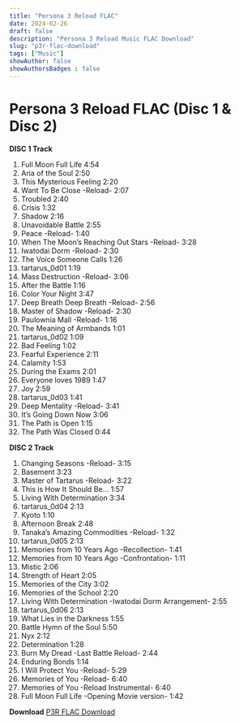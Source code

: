 ```yaml
---
title: "Persona 3 Reload FLAC"
date: 2024-02-26
draft: false
description: "Persona 3 Reload Music FLAC Download"
slug: "p3r-flac-download"
tags: ["Music"]
showAuthor: false
showAuthorsBadges : false 
---
```


# Persona 3 Reload FLAC (Disc 1 & Disc 2)

**DISC 1 Track**
01. Full Moon Full Life	4:54
02. Aria of the Soul	2:50
03. This Mysterious Feeling	2:20
04. Want To Be Close -Reload-	2:07
05. Troubled	2:40
06. Crisis	1:32
07. Shadow	2:16
08. Unavoidable Battle	2:55
09. Peace -Reload-	1:40
10. When The Moon’s Reaching Out Stars -Reload-	3:28
11. Iwatodai Dorm -Reload-	2:30
12. The Voice Someone Calls	1:26
13. tartarus_0d01	1:19
14. Mass Destruction -Reload-	3:06
15. After the Battle	1:16
16. Color Your Night	3:47
17. Deep Breath Deep Breath -Reload-	2:56
18. Master of Shadow -Reload-	2:30
19. Paulownia Mall -Reload-	1:16
20. The Meaning of Armbands	1:01
21. tartarus_0d02	1:09
22. Bad Feeling	1:02
23. Fearful Experience	2:11
24. Calamity	1:53
25. During the Exams	2:01
26. Everyone loves 1989	1:47
27. Joy	2:59
28. tartarus_0d03	1:41
29. Deep Mentality -Reload-	3:41
30. It’s Going Down Now	3:06
31. The Path is Open	1:15
32. The Path Was Closed	0:44

**DISC 2 Track**
01. Changing Seasons -Reload-	3:15
02. Basement	3:23
03. Master of Tartarus -Reload-	3:22
04. This is How It Should Be...	1:57
05. Living With Determination	3:34
06. tartarus_0d04	2:13
07. Kyoto	1:10
08. Afternoon Break	2:48
09. Tanaka’s Amazing Commodities -Reload-	1:32
10. tartarus_0d05	2:13
11. Memories from 10 Years Ago -Recollection-	1:41
12. Memories from 10 Years Ago -Confrontation-	1:11
13. Mistic	2:06
14. Strength of Heart	2:05
15. Memories of the City	3:02
16. Memories of the School	2:20
17. Living With Determination -Iwatodai Dorm Arrangement-	2:55
18. tartarus_0d06	2:13
19. What Lies in the Darkness	1:55
20. Battle Hymn of the Soul	5:50
21. Nyx	2:12
22. Determination	1:28
23. Burn My Dread -Last Battle Reload-	2:44
24. Enduring Bonds	1:14
25. I Will Protect You -Reload-	5:29
26. Memories of You -Reload-	6:40
27. Memories of You -Reload Instrumental-	6:40
28. Full Moon Full Life -Opening Movie version-	1:42


**Download**
[P3R FLAC Download](https://drive.google.com/drive/folders/1tQEI1Ff7IKDk9bj-_xNAsY0-shcHSjRU?usp=drive_link)



